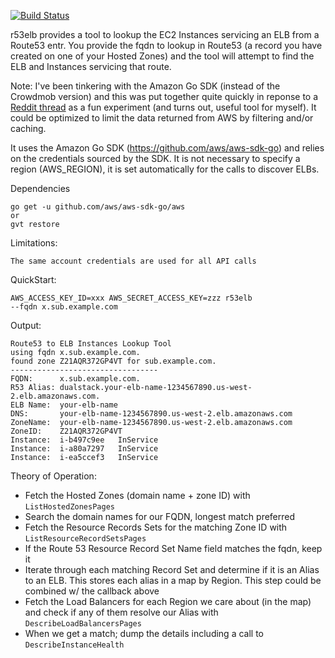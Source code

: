 [![Build Status](https://travis-ci.org/jboelter/r53elb.png?branch=master)](https://travis-ci.org/jboelter/r53elb)

r53elb provides a tool to lookup the EC2 Instances servicing an ELB from a Route53 entr.  You provide the fqdn to lookup in Route53 (a record you have created on one of your Hosted Zones) and the tool will attempt to find the ELB and Instances servicing that route.  

Note: I've been tinkering with the Amazon Go SDK (instead of the Crowdmob version) and this was put together quite quickly in reponse to a [Reddit thread](https://www.reddit.com/r/aws/comments/4pai04/setting_up_a_simple_page_to_unmask_instances/) as a fun experiment (and turns out, useful tool for myself). It could be optimized to limit the data returned from AWS by filtering and/or caching. 

It uses the Amazon Go SDK (https://github.com/aws/aws-sdk-go) and relies on the credentials sourced by the SDK.  It is not necessary to specify a region (AWS_REGION), it is set automatically for the calls to discover ELBs.

Dependencies

    go get -u github.com/aws/aws-sdk-go/aws
    or
    gvt restore

Limitations:

    The same account credentials are used for all API calls

QuickStart:

    AWS_ACCESS_KEY_ID=xxx AWS_SECRET_ACCESS_KEY=zzz r53elb
    --fqdn x.sub.example.com

Output:

    Route53 to ELB Instances Lookup Tool
    using fqdn x.sub.example.com.
    found zone Z21AQR372GP4VT for sub.example.com.
    ---------------------------------
    FQDN:      x.sub.example.com.
    R53 Alias: dualstack.your-elb-name-1234567890.us-west-2.elb.amazonaws.com.
    ELB Name:  your-elb-name
    DNS:       your-elb-name-1234567890.us-west-2.elb.amazonaws.com
    ZoneName:  your-elb-name-1234567890.us-west-2.elb.amazonaws.com
    ZoneID:    Z21AQR372GP4VT
    Instance:  i-b497c9ee	InService
    Instance:  i-a80a7297	InService
    Instance:  i-ea5ccef3	InService

Theory of Operation:

 - Fetch the Hosted Zones (domain name + zone ID) with `ListHostedZonesPages`
 - Search the domain names for our FQDN, longest match preferred
 - Fetch the Resource Records Sets for the matching Zone ID with `ListResourceRecordSetsPages`
 - If the Route 53 Resource Record Set Name field matches the fqdn, keep it
 - Iterate through each matching Record Set and determine if it is an Alias to an ELB. This stores each alias in a map by Region. This step could be combined w/ the callback above
 - Fetch the Load Balancers for each Region we care about (in the map) and check if any of them resolve our Alias with `DescribeLoadBalancersPages`
 - When we get a match; dump the details including a call to `DescribeInstanceHealth`




